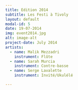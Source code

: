 ```yaml
---
title: Edition 2014
subtitle: Les Festi à Tivoly
layout: default
modal-id: 5
date: 19-07-2014
img: event2014.jpg
alt: image-alt
project-date: July 2014
artists:
  - name: Malik Mezzadri
    instrument: Flûte
  - name: Sarah Murcia
    instrument: Contre-basse
  - name: Serge Lavalette
    instrument: Invité/Ukulélé

---
```

